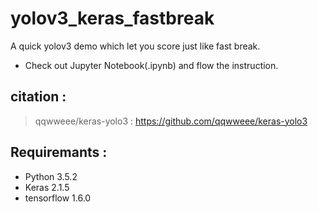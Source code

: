 # yolov3_keras_fastbreak
A quick yolov3 demo which let you score just like fast break.
- Check out Jupyter Notebook(.ipynb) and flow the instruction.

## citation : 
> qqwweee/keras-yolo3 : https://github.com/qqwweee/keras-yolo3

## Requiremants : 
- Python 3.5.2
- Keras 2.1.5
- tensorflow 1.6.0

